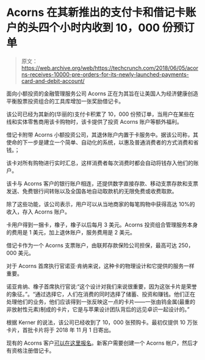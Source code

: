# Acorns 在其新推出的支付卡和借记卡账户的头四个小时内收到 10，000 份预订单 

> 原文：<https://web.archive.org/web/https://techcrunch.com/2018/06/05/acorns-receives-10000-pre-orders-for-its-newly-launched-payments-card-and-debit-account/>

面向小额投资的金融管理服务公司 Acorns 正在为其旨在让美国人为经济健康创造平衡股票投资组合的工具库增加一张奖励借记卡。

该公司已经为其新的(华丽的)支付卡积累了 10，000 份预订单，当用户在某些在线和实体零售商用该卡购物时，该卡提供了投资 Acorns 账户等额外福利。

借记卡附带 Acorns 小额投资公司，其退休账户内置于卡服务中。据该公司称，其使命的下一步是建立一个简单、自动化的系统，以惠及普通消费者的方式消费和省钱。；

该卡对所有购物进行实时汇总，这样消费者每次消费时都会自动将钱存入他们的账户。

该卡与 Acorns 客户的银行账户相连，还提供数字直接存款、移动支票存款和支票发送、免费银行间转账以及全国各地自动取款机的无限免费或收费取款。

除了这些功能，该公司表示，用户可以从当地商家的每笔购物中获得高达 10%的收入，存入 Acorns 账户。

卡用户得到一捆卡，橡子，橡子以后每月 3 美元。Acorns 投资组合管理服务本身的费用是 1 美元，加上退休账户，服务费用是 2 美元。

借记卡作为一个 Acorns 支票账户，由联邦存款保险公司担保，最高可达 250，000 美元。

对于 Acorns 首席执行官诺亚·肯纳来说，这种卡的物理设计和它提供的服务一样重要。

诺亚肯纳、橡子首席执行官说:“这个设计对我们来说很重要，因为这张卡片是荣誉的象征。”。“通过选择它，人们在消费的同时选择了储蓄、投资和赚钱。他们正在处理他们的业务，他们应该得到一张反映这一点的卡片——一张由钨金属(最重的非放射性元素)制成的卡片，它是与苹果设计团队背后的远见卓识一起设计的。”

根据 Kerner 的说法，该公司已经收到了 10，000 张预购卡。最初仅提供 10 万张卡片，首批卡片将于 2018 年 11 月 1 日寄出。

现有的 Acorns 客户[可以在这里报名](https://web.archive.org/web/20230214215407/https://app.acorns.com/spend/signup)。新客户需要创建一个 Acorns 帐户，然后才有资格注册借记卡。